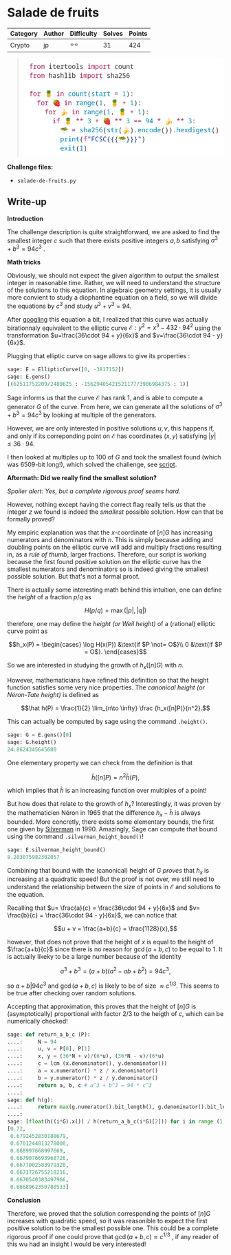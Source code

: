 # Salade de fruits

| Category | Author | Difficulty | Solves | Points |
| -------- | ------ | ---------- | ------ | ------ |
| Crypto   | jp     | ⭐️⭐️         | 31     | 424    |

> ![img](img/salade-de-fruits.png)

**Challenge files:**

- `salade-de-fruits.py`

## Write-up

**Introduction**

The challenge description is quite straightforward, we are asked to find the smallest integer $`c`$ such that there exists positive integers $`a, b`$ satisfying $`a^3 + b^3 = 94c^3`$ . 

**Math tricks**

Obviously, we should not expect the given algorithm to output the smallest integer in reasonable time. Rather, we will need to understand the structure of the solutions to this equation. In algebraic geometry settings, it is usually more convient to study a diophantine equation on a field, so we will divide the equations by $`c^3`$ and study $`u^3 + v^3 = 94`$.

After [googling](https://math.stackexchange.com/questions/1605182/sum-of-two-cubes-transformed-to-elliptic-curve) this equation a bit,  I realized that this curve was actually birationnaly equivalent to the elliptic curve $`\mathcal E : y^2 = x^3 - 432\cdot 94^2`$ using the transformation $`u=\frac{36\cdot 94 + y}{6x}`$ and $`v=\frac{36\cdot 94 - y}{6x}`$.

Plugging that elliptic curve on sage allows to give its properties :

```python
sage: E = EllipticCurve([0, -3817152])
sage: E.gens()
[(62511752209/2480625 : -15629405421521177/3906984375 : 1)]
```

Sage informs us that the curve $`\mathcal E`$ has rank 1, and is able to compute a generator $`G`$ of the curve. From here, we can generate all the solutions of $`a^3 + b^3 = 94c^3`$ by looking at multiple of  the generators.

However, we are only interested in positive solutions $`u, v`$, this happens if, and only if its correponding point on $`\mathcal E`$ has coordinates $`(x, y)`$ satisfying $`|y| \le 36\cdot 94`$.

I then looked at multiples up to 100 of $`G`$​ and took the smallest found (which was 6509-bit long!), which solved the challenge, see [script](wu.sage).

**Aftermath: Did we really find the smallest solution?**

*Spoiler alert: Yes, but a complete rigorous proof seems hard.*

However, nothing except having the correct flag really tells us that the integer $z$ we found is indeed the *smallest* possible solution. How can that be formally proved?

My empiric explanation was that the $`x`$-coordinate of $`[n]G`$ has increasing numerators and denominators with $`n`$. This is simply because adding and doubling points on the elliptic curve will add and multiply fractions resulting in, as a *rule of thumb*, larger fractions. Therefore, our script is working because the first found positive solution on the elliptic curve has the smallest numerators and denominators so is indeed giving the smallest possible solution. But that's not a formal proof. 

There is actually some interesting math behind this intuition, one can define the *height* of a fraction $p/q$ as 

```   math
H(p/q) = \max (|p|, |q|)
```

therefore, one may define the *height (or Weil height)* of a (rational) elliptic curve point as

```math
h_x(P) = \begin{cases}
   \log H(x(P))  &\text{if $P \not= O$}\\
   0						 &\text{if $P = O$}.
\end{cases}
```

So we are interested in studying the growth of $`h_x([n]G)`$ with $`n`$.

However, mathematicians have refined this definition so that the height function satisfies some very nice properties. The *canonical height* *(or Néron-Tate height)* is defined as 

```math
\hat h(P) = \frac{1}{2} \lim_{n\to \infty} \frac {h_x([n]P)}{n^2}.
```

This can actually be computed by sage using the command `.height()`. 

```python
sage: G = E.gens()[0]
sage: G.height()
24.8624345645680
```

One elementary property we can check from the definition is that

```math
\hat h([n]P) = n^2 \hat h(P), 
```

which implies that $`\hat h`$ is an increasing function over multiples of a point! 

But how does that relate to the growth of $`h_x`$? Interestingly, it was proven by the mathematicien Néron in 1965 that the difference $h_x - \hat h$ is always bounded. More concretly, there exists some elementary bounds, the first one given by [Silverman](https://www.ams.org/journals/mcom/1990-55-192/S0025-5718-1990-1035944-5/S0025-5718-1990-1035944-5.pdf) in 1990. Amazingly, Sage can compute that bound using the command `.silverman_height_bound()`!

```python
sage: E.silverman_height_bound()
8.203075982302057
```

Combining that bound with the (canonical) height of $`G`$ *proves* that $`h_x`$ is increasing at a quadratic speed! But the proof is not over, we still need to understand the relationship between the size of points in $`\mathcal E`$ and solutions to the equation. 

Recalling that $`u= \frac{a}{c} = \frac{36\cdot 94 + y}{6x}`$ and $`v= \frac{b}{c} = \frac{36\cdot 94 - y}{6x}`$, we can notice that

```math
u + v = \frac{a+b}{c} = \frac{1128}{x},
```

however, that does not prove that the height of $`x`$ is equal to the height of $`\frac{a+b}{c}`$ since there is no reason for $`\gcd(a + b, c)`$ to be equal to $`1`$. It is actually likeky to be a large number because of the identity

```math
a^3 + b^3 = (a+b)(a^2- ab + b^2) = 94c^3,
```

so $`a+b | 94 c^3`$ and $`\gcd(a + b, c)`$ is likely to be of size $`\approx c^{1/3}`$. This seems to be true after checking over random solutions.

Accepting that approximation, this proves that the height of $[n]G$ is (asymptotically) proportional with factor $`2/3`$ to the heigth of $`c`$, which can be numerically checked!

```python
sage: def return_a_b_c (P):
....:     N = 94
....:     u, v = P[0], P[1]
....:     x, y = (36*N + v)/(6*u), (36*N - v)/(6*u)
....:     c = lcm (x.denominator(), y.denominator())
....:     a = x.numerator() * z / x.denominator()
....:     b = y.numerator() * z / y.denominator()
....:     return a, b, c # a^3 + b^3 = 94 * c^3
....: 
sage: def h(g):
....:     return max(g.numerator().bit_length(), g.denominator().bit_length())
....: 
sage: [float(h((i*G).x()) / h(return_a_b_c(i*G)[2])) for i in range (1, 10)]
[0.72,
 0.6792452830188679,
 0.6701244813278008,
 0.668997668997669,
 0.6679076693968726,
 0.6677002583979328,
 0.6671726755218216,
 0.6670540383497966,
 0.6668962350780533]

```

**Conclusion**

Therefore, we proved that the solution corresponding the points of $`[n]G`$ increases with quadratic speed, so it was reasonible to expect the first positive solution to be the smallest possible one. This could be a complete rigorous proof if one could prove that $`\gcd(a + b, c) \approx c^{1/3}`$ , if any reader of this wu had an insight I would be very interested!
